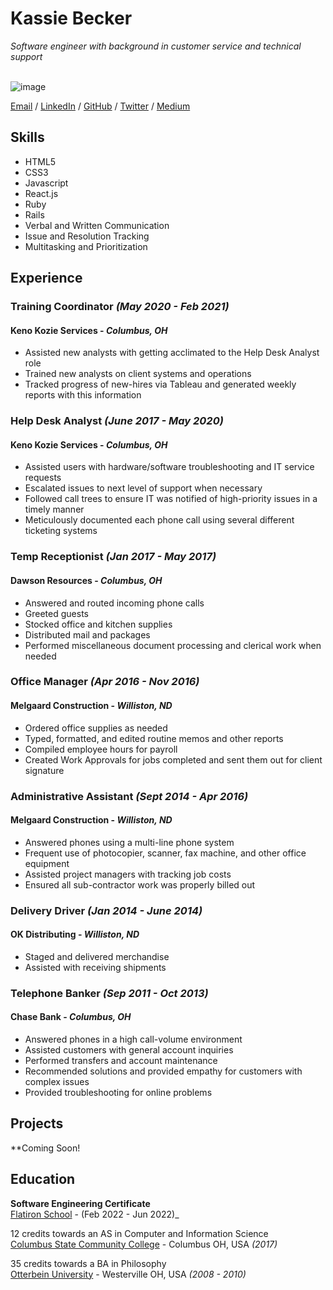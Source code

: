 # Kassie Becker

_Software engineer with background in customer service and technical support_<br><br>

![image](https://user-images.githubusercontent.com/17421693/163753735-fac3b52f-2153-44dc-b2ad-e8ce0a23173f.png)

[Email](mailto:kassie.becker@gmail.com) / [LinkedIn](https://www.linkedin.com/in/kassaundra-becker/) / [GitHub](https://github.com/KaiserKassie) / [Twitter](https://twitter.com/_KassieBecker_) / [Medium](https://medium.com/@kassie.becker)

## Skills

  - HTML5
  - CSS3
  - Javascript
  - React.js
  - Ruby
  - Rails
  - Verbal and Written Communication
  - Issue and Resolution Tracking
  - Multitasking and Prioritization

## Experience

### **Training Coordinator**  _(May 2020 - Feb 2021)_
#### Keno Kozie Services - _Columbus, OH_
  - Assisted new analysts with getting acclimated to the Help Desk Analyst role
  - Trained new analysts on client systems and operations
  - Tracked progress of new-hires via Tableau and generated weekly reports with this information
  
### Help Desk Analyst _(June 2017 - May 2020)_
#### Keno Kozie Services - _Columbus, OH_
  - Assisted users with hardware/software troubleshooting and IT service requests
  - Escalated issues to next level of support when necessary
  - Followed call trees to ensure IT was notified of high-priority issues in a timely manner
  - Meticulously documented each phone call using several different ticketing systems
  
### Temp Receptionist _(Jan 2017 - May 2017)_
#### Dawson Resources - _Columbus, OH_
  - Answered and routed incoming phone calls
  - Greeted guests
  - Stocked office and kitchen supplies
  - Distributed mail and packages
  - Performed miscellaneous document processing and clerical work when needed
  
### Office Manager _(Apr 2016 - Nov 2016)_
#### Melgaard Construction - _Williston, ND_
  - Ordered office supplies as needed
  - Typed, formatted, and edited routine memos and other reports
  - Compiled employee hours for payroll
  - Created Work Approvals for jobs completed and sent them out for client signature
  
### Administrative Assistant _(Sept 2014 - Apr 2016)_
#### Melgaard Construction - _Williston, ND_
  - Answered phones using a multi-line phone system
  - Frequent use of photocopier, scanner, fax machine, and other office equipment
  - Assisted project managers with tracking job costs
  - Ensured all sub-contractor work was properly billed out
  
### Delivery Driver _(Jan 2014 - June 2014)_
#### OK Distributing - _Williston, ND_
  - Staged and delivered merchandise
  - Assisted with receiving shipments
  
### Telephone Banker _(Sep 2011 - Oct 2013)_
#### Chase Bank - _Columbus, OH_
  - Answered phones in a high call-volume environment
  - Assisted customers with general account inquiries
  - Performed transfers and account maintenance
  - Recommended solutions and provided empathy for customers with complex issues
  - Provided troubleshooting for online problems

## Projects

**Coming Soon!

## Education

**Software Engineering Certificate**<br>
[Flatiron School](https://flatironschool.com/) - (Feb 2022 - Jun 2022)_ <br>

12 credits towards an AS in Computer and Information Science<br>
[Columbus State Community College](https://www.cscc.edu/) - Columbus OH, USA _(2017)_

35 credits towards a BA in Philosophy<br>
[Otterbein University](https://www.otterbein.edu/) - Westerville OH, USA _(2008 - 2010)_
